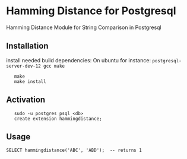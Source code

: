 # Hamming Distance for Postgresql

Hamming Distance Module for String Comparison in Postgresql

## Installation

install needed build dependencies: On ubuntu for instance: `postgresql-server-dev-12 gcc make`

```
   make
   make install
```

## Activation

```
   sudo -u postgres psql <db>
   create extension hammingdistance;
```



## Usage
```
SELECT hammingdistance('ABC', 'ABD');  -- returns 1
```


